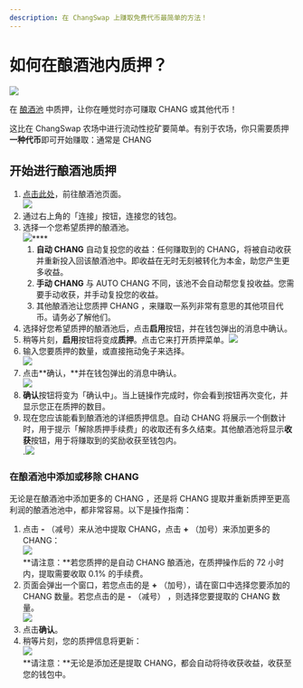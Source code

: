 ```yaml
---
description: 在 ChangSwap 上赚取免费代币最简单的方法！
---
```


# 如何在酿酒池内质押？

![](https://gblobscdn.gitbook.com/assets%2F-MHREX7DHcljbY5IkjgJ%2F-MbGTDNZ6xd3\_Q-qSEP5%2F-MbJtmHsIGCa8SoViGsq%2Fdocs%20masthead%20\(15\).png?alt=media\&token=c0992701-1038-4bb8-a3c8-9f783d32ed64)

在 [酿酒池](./) 中质押，让你在睡觉时亦可赚取 CHANG 或其他代币！

这比在 ChangSwap 农场中进行流动性挖矿要简单。有别于农场，你只需要质押**一种代币**即可开始赚取：通常是 CHANG

## **开始进行酿酒池质押**

1. &#x20;[点击此处](https://changswap.finance/pools)，前往酿酒池页面。\
   ![](https://gblobscdn.gitbook.com/assets%2F-MHREX7DHcljbY5IkjgJ%2F-M\_xca0jVy\_Z\_BxN65jZ%2F-M\_xfNN3oN1lP8zn-nPF%2Fimage.png?alt=media\&token=464a928e-4ce7-4cdd-9d26-4861796d0ca5)
2. 通过右上角的「连接」按钮，连接您的钱包。
3. 选择一个您希望质押的酿酒池。\
   ![](https://gblobscdn.gitbook.com/assets%2F-MHREX7DHcljbY5IkjgJ%2F-M\_xca0jVy\_Z\_BxN65jZ%2F-M\_xfah7A-tvfuRFECM-%2Fimage.png?alt=media\&token=112f0d6a-3b1a-4006-ac47-35eb1250fec5)****
   1. **自动 CHANG** 自动复投您的收益：任何赚取到的 CHANG，将被自动收获并重新投入回该酿酒池中。即收益在无时无刻被转化为本金，助您产生更多收益。
   2. **手动 CHANG** 与 AUTO CHANG 不同，该池不会自动帮您复投收益。您需要手动收获，并手动复投您的收益。
   3. 其他酿酒池让您质押 CHANG ，来赚取一系列非常有意思的其他项目代币。请务必了解他们。
4. 选择好您希望质押的酿酒池后，点击**启用**按钮，并在钱包弹出的消息中确认。
5. 稍等片刻，**启用**按钮将变成**质押**。点击它来打开质押菜单。![](https://gblobscdn.gitbook.com/assets%2F-MHREX7DHcljbY5IkjgJ%2F-M\_xca0jVy\_Z\_BxN65jZ%2F-M\_xfnv0l93oQ\_BpsgWR%2Fimage.png?alt=media\&token=a60ac537-caa6-4406-814d-bf6d1398b8ef)
6. 输入您要质押的数量，或直接拖动兔子来选择。\
   ![](https://gblobscdn.gitbook.com/assets%2F-MHREX7DHcljbY5IkjgJ%2F-M\_xca0jVy\_Z\_BxN65jZ%2F-M\_xfrQVk5mQpRYQX0uN%2Fimage.png?alt=media\&token=10a5e7ae-98df-48fd-8ac4-8035af0027db)
7. 点击**确认，**并在钱包弹出的消息中确认。\
   ![](https://gblobscdn.gitbook.com/assets%2F-MHREX7DHcljbY5IkjgJ%2F-M\_xca0jVy\_Z\_BxN65jZ%2F-M\_xfvA7rddH1EDqjNnS%2Fimage.png?alt=media\&token=68873562-bbca-486e-9dcf-c2fc61d8a668)
8. **确认**按钮将变为「确认中」。当上链操作完成时，你会看到按钮再次变化，并显示您正在质押的数目。
9. 现在您应该能看到酿酒池的详细质押信息。自动 CHANG 将展示一个倒数计时，用于提示「解除质押手续费」的收取还有多久结束。其他酿酒池将显示**收获**按钮，用于将赚取到的奖励收获至钱包内。\
   .![](https://gblobscdn.gitbook.com/assets%2F-MHREX7DHcljbY5IkjgJ%2F-M\_xca0jVy\_Z\_BxN65jZ%2F-M\_xgC8LJ8bryfoBqGdz%2Fimage.png?alt=media\&token=61b91f0b-3ac4-476d-84f7-643bc078a727)

### **在酿酒池中添加或移除 CHANG** <a href="#adding-and-removing-chang-from-a-pool" id="adding-and-removing-chang-from-a-pool"></a>

无论是在酿酒池中添加更多的 CHANG ，还是将 CHANG 提取并重新质押至更高利润的酿酒池池中，都非常容易。以下是操作指南：

1. 点击 **-** （减号）来从池中提取 CHANG，点击 **+** （加号）来添加更多的 CHANG：\
   ![](https://gblobscdn.gitbook.com/assets%2F-MHREX7DHcljbY5IkjgJ%2F-M\_xca0jVy\_Z\_BxN65jZ%2F-M\_xgGd-l7fCI7jFS2x4%2Fimage.png?alt=media\&token=bf8d9ba2-3266-46fb-8242-45c214aa77d9)\
   **请注意：**若您质押的是自动 CHANG 酿酒池，在质押操作后的 72 小时内，提取需要收取 0.1% 的手续费。
2. 页面会弹出一个窗口，若您点击的是 **+** （加号），请在窗口中选择您要添加的 CHANG 数量。若您点击的是 **-** （减号） ，则选择您要提取的 CHANG 数量。\
   ![](https://gblobscdn.gitbook.com/assets%2F-MHREX7DHcljbY5IkjgJ%2F-M\_xca0jVy\_Z\_BxN65jZ%2F-M\_xgPZB4Bj5-6hHq6Jt%2Fimage.png?alt=media\&token=d9782be1-536f-4e24-86d9-8a59c2356651)
3. 点击**确认**。
4. 稍等片刻，您的质押信息将更新：\
   ![](https://gblobscdn.gitbook.com/assets%2F-MHREX7DHcljbY5IkjgJ%2F-M\_xca0jVy\_Z\_BxN65jZ%2F-M\_xg\_5OGTmsjlmYa07M%2Fimage.png?alt=media\&token=25355a3b-2fd5-40ad-8b17-524a32412152)\
   **请注意：**无论是添加还是提取 CHANG，都会自动将待收获收益，收获至您的钱包中。

